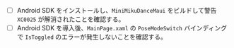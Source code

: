 
- [ ] Android SDK をインストールし、`MiniMikuDanceMaui` をビルドして警告 `XC0025` が解消されたことを確認する。
- [ ] Android SDK を導入後、`MainPage.xaml` の `PoseModeSwitch` バインディングで `IsToggled` のエラーが発生しないことを確認する。
